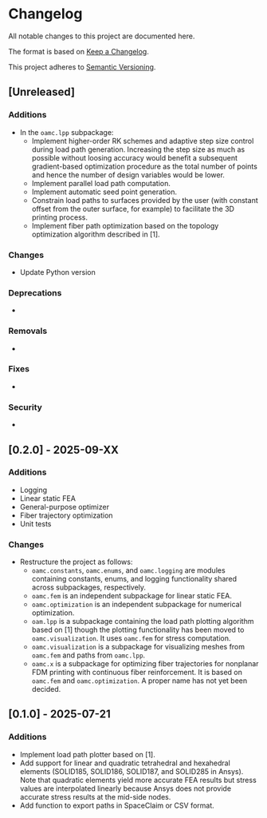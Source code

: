 # Changelog

All notable changes to this project are documented here.

The format is based on [Keep a Changelog](https://keepachangelog.com/).

This project adheres to [Semantic Versioning](https://semver.org/).

## [Unreleased]

### Additions

- In the `oamc.lpp` subpackage:
  - Implement higher-order RK schemes and adaptive step size control during load path generation. Increasing the step size as much as possible without loosing accuracy would benefit a subsequent gradient-based optimization procedure as the total number of points and hence the number of design variables would be lower.
  - Implement parallel load path computation.
  - Implement automatic seed point generation.
  - Constrain load paths to surfaces provided by the user (with constant offset from the outer surface, for example) to facilitate the 3D printing process.
  - Implement fiber path optimization based on the topology optimization algorithm described in [1].

### Changes

- Update Python version

### Deprecations

-

### Removals

-

### Fixes

-

### Security

-

## [0.2.0] - 2025-09-XX

### Additions

- Logging
- Linear static FEA
- General-purpose optimizer
- Fiber trajectory optimization
- Unit tests

### Changes

- Restructure the project as follows:
  - `oamc.constants`, `oamc.enums`, and `oamc.logging` are modules containing constants, enums, and logging functionality shared across subpackages, respectively.
  - `oamc.fem` is an independent subpackage for linear static FEA.
  - `oamc.optimization` is an independent subpackage for numerical optimization.
  - `oam.lpp` is a subpackage containing the load path plotting algorithm based on [1] though the plotting functionality has been moved to `oamc.visualization`. It uses `oamc.fem` for stress computation.
  - `oamc.visualization` is a subpackage for visualizing meshes from `oamc.fem` and paths from `oamc.lpp`.
  - `oamc.x` is a subpackage for optimizing fiber trajectories for nonplanar FDM printing with continuous fiber reinforcement. It is based on `oamc.fem` and `oamc.optimization`. A proper name has not yet been decided.

## [0.1.0] - 2025-07-21

### Additions

- Implement load path plotter based on [1].
- Add support for linear and quadratic tetrahedral and hexahedral elements (SOLID185, SOLID186, SOLID187, and SOLID285 in Ansys). Note that quadratic elements yield more accurate FEA results but stress values are interpolated linearly because Ansys does not provide accurate stress results at the mid-side nodes.
- Add function to export paths in SpaceClaim or CSV format.
